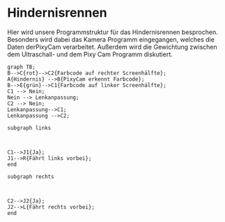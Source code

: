 # Hindernisrennen
Hier wird unsere Programmstruktur für das Hindernisrennen besprochen. Besonders wird dabei das Kamera Programm eingegangen, welches die Daten derPixyCam verarbeitet. Außerdem wird die Gewichtung zwischen dem Ultraschall- und dem Pixy Cam Programm diskutiert.

```mermaid
graph TB;
B-->C{rot}-->C2{Farbcode auf rechter Screenhälfte};
A{Hindernis} -->B{PixyCam erkennt Farbcode};
B-->E{grün}-->C1{Farbcode auf linker Screenhälfte};
C1 --> Nein;
Nein --> Lenkanpassung;
C2 --> Nein; 
Lenkanpassung-->C1;
Lenkanpassung -->C2;

subgraph links



C1-->J1{Ja};
J1-->R{Fährt links vorbei};
end

subgraph rechts



C2-->J2{Ja};
J2-->L{Fährt rechts vorbei};
end
```

